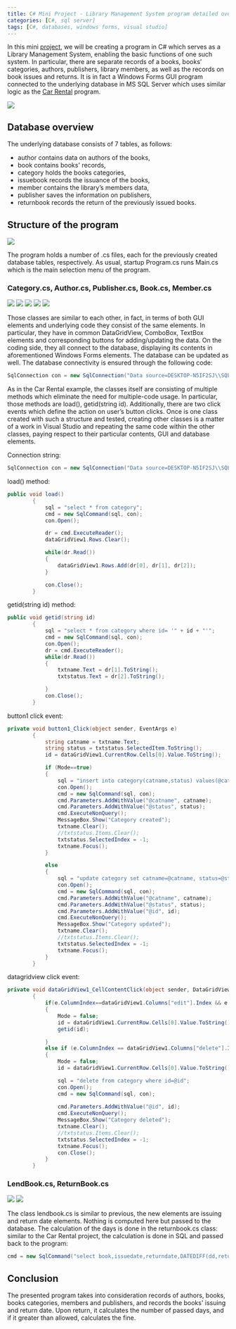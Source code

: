 ```yaml
---
title: C# Mini Project - Library Management System program detailed overview
categories: [C#, sql server]
tags: [C#, databases, windows forms, visual studio]
---
```


In this mini <a href="https://sbozich.github.io/posts/mini-project-car-rental/" target="_blank">project</a>, we will be creating a program in C# which serves as a Library Management System, enabling the basic functions of one such system. In particular, there are separate records of a books, books’ categories, authors, publishers, library members, as well as the records on book issues and returns. It is in fact a Windows Forms GUI program connected to the underlying database in MS SQL Server which uses similar logic as the <a href="https://sbozich.github.io/posts/mini-project-car-rental/" target="_blank">Car Rental</a> program.

![](https://github.com/sbozich/Library-Management-System/raw/main/Showcase.gif) 

## Database overview
 
The underlying database consists of 7 tables, as follows:
*	author contains data on authors of the books,
*	book contains books' records,
*	category holds the books categories,
*	issuebook records the issuance of the books,
*	member contains the library’s members data,
*	publisher saves the information on publishers,
*	returnbook records the return of the previously issued books.

## Structure of the program


![](https://sbozich.github.io/assets/22112202a.jpg)
 
The program holds a number of .cs files, each for the previously created database tables, respectively. As usual, startup Program.cs runs Main.cs which is the main selection menu of the program.
 
### Category.cs, Author.cs, Publisher.cs, Book.cs, Member.cs

![](https://sbozich.github.io/assets/22112203.jpg)
![](https://sbozich.github.io/assets/22112204.jpg)
![](https://sbozich.github.io/assets/22112205.jpg)
![](https://sbozich.github.io/assets/22112206.jpg)
![](https://sbozich.github.io/assets/22112207.jpg)

Those classes are similar to each other, in fact, in terms of both GUI elements and underlying code they consist of the same elements. In particular, they have in common DataGridView, ComboBox, TextBox elements and corresponding buttons for adding/updating the data. On the coding side, they all connect to the database, displaying its contents in aforementioned Windows Forms elements. The database can be updated as well. The database connectivity is ensured through the following code:

```C#
SqlConnection con = new SqlConnection("Data source=DESKTOP-N5IF2SJ\\SQLEXPRESS; Initial Catalog=slibrary; Integrated Security=true;");
```

As in the Car Rental example, the classes itself are consisting of multiple methods which eliminate the need for multiple-code usage. In particular, those methods are load(), getid(string id). Additionally, there are two click events which define the action on user’s button clicks. Once is one class created with such a structure and tested, creating other classes is a matter of a work in Visual Studio and repeating the same code within the other classes, paying respect to their particular contents, GUI and database elements.

Connection string:

```C#
SqlConnection con = new SqlConnection("Data source=DESKTOP-N5IF2SJ\\SQLEXPRESS; Initial Catalog=slibrary; Integrated Security=true;");
```

load() method:

```C#
public void load()
        {
            sql = "select * from category";
            cmd = new SqlCommand(sql, con);
            con.Open();

            dr = cmd.ExecuteReader();
            dataGridView1.Rows.Clear();

            while(dr.Read())
            {
                dataGridView1.Rows.Add(dr[0], dr[1], dr[2]);
            }

            con.Close();
        }
```

getid(string id) method:

```C#
public void getid(string id)
        {
            sql = "select * from category where id= '" + id + "'";
            cmd = new SqlCommand(sql, con);
            con.Open();
            dr = cmd.ExecuteReader();
            while(dr.Read())
            {
                txtname.Text = dr[1].ToString();
                txtstatus.Text = dr[2].ToString();

            }
            con.Close();
        }
```

button1 click event:

```C#
private void button1_Click(object sender, EventArgs e)
        {
            string catname = txtname.Text;
            string status = txtstatus.SelectedItem.ToString();
            id = dataGridView1.CurrentRow.Cells[0].Value.ToString();

            if (Mode==true)
            {
                sql = "insert into category(catname,status) values(@catname, @status)";
                con.Open();
                cmd = new SqlCommand(sql, con);
                cmd.Parameters.AddWithValue("@catname", catname);
                cmd.Parameters.AddWithValue("@status", status);
                cmd.ExecuteNonQuery();
                MessageBox.Show("Category created");
                txtname.Clear();
                //txtstatus.Items.Clear();
                txtstatus.SelectedIndex = -1;
                txtname.Focus();
            }

            else
            {
                sql = "update category set catname=@catname, status=@status where id=@id";
                con.Open();
                cmd = new SqlCommand(sql, con);
                cmd.Parameters.AddWithValue("@catname", catname);
                cmd.Parameters.AddWithValue("@status", status);
                cmd.Parameters.AddWithValue("@id", id);
                cmd.ExecuteNonQuery();
                MessageBox.Show("Category updated");
                txtname.Clear();
                //txtstatus.Items.Clear();
                txtstatus.SelectedIndex = -1;
                txtname.Focus();
            }
        }
```


datagridview click event:

```C#
private void dataGridView1_CellContentClick(object sender, DataGridViewCellEventArgs e)
        {
            if(e.ColumnIndex==dataGridView1.Columns["edit"].Index && e.RowIndex>=0)
            {
                Mode = false;
                id = dataGridView1.CurrentRow.Cells[0].Value.ToString();
                getid(id);

            }
            else if (e.ColumnIndex == dataGridView1.Columns["delete"].Index && e.RowIndex >= 0)
            {
                Mode = false;
                id = dataGridView1.CurrentRow.Cells[0].Value.ToString();

                sql = "delete from category where id=@id";
                con.Open();
                cmd = new SqlCommand(sql, con);
                
                cmd.Parameters.AddWithValue("@id", id);
                cmd.ExecuteNonQuery();
                MessageBox.Show("Category deleted");
                txtname.Clear();
                //txtstatus.Items.Clear();
                txtstatus.SelectedIndex = -1;
                txtname.Focus();
                con.Close();
            }
        }

```

### LendBook.cs, ReturnBook.cs

![](https://sbozich.github.io/assets/22112208.jpg)
![](https://sbozich.github.io/assets/22112209.jpg)

The class lendbook.cs is similar to previous, the new elements are issuing and return date elements. Nothing is computed here but passed to the database. The calculation of the days is done in the returnbook.cs class: similar to the Car Rental project, the calculation is done in SQL and passed back to the program:

```C#
cmd = new SqlCommand("select book,issuedate,returndate,DATEDIFF(dd,returndate,GETDATE())as elap from issuebook where memberid='"+ txtmid.Text+ "'",con);
```

## Conclusion
The presented program takes into consideration records of authors, books, books categories, members and publishers, and records the books' issuing and return date. Upon return, it calculates the number of passed days, and if it greater than allowed, calculates the fine. 
